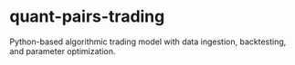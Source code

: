 # quant-pairs-trading
Python-based algorithmic trading model with data ingestion, backtesting, and parameter optimization.
